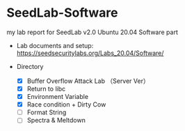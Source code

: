 # SeedLab-Software
my lab report for SeedLab v2.0 Ubuntu 20.04 Software part

- Lab documents and setup: https://seedsecuritylabs.org/Labs_20.04/Software/

- Directory
  - [x] Buffer Overflow Attack Lab （Server Ver）
  - [x] Return to libc
  - [x] Environment Variable
  - [x] Race condition + Dirty Cow
  - [ ] Format String
  - [ ] Spectra & Meltdown
